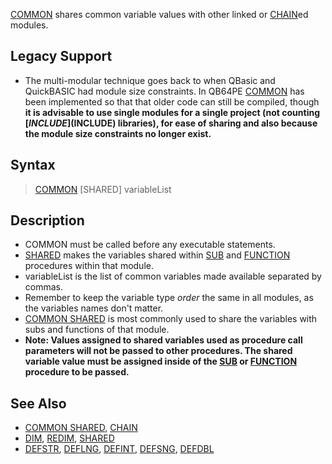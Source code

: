 [COMMON](COMMON) shares common variable values with other linked or [CHAIN](CHAIN)ed modules.

## Legacy Support

* The multi-modular technique goes back to when QBasic and QuickBASIC had module size constraints. In QB64PE [COMMON](COMMON) has been implemented so that that older code can still be compiled, though **it is advisable to use single modules for a single project (not counting [$INCLUDE]($INCLUDE) libraries), for ease of sharing and also because the module size constraints no longer exist.**

## Syntax

> [COMMON](COMMON) [SHARED] variableList 

## Description

* COMMON must be called before any executable statements.
* [SHARED](SHARED) makes the variables shared within [SUB](SUB) and [FUNCTION](FUNCTION) procedures within that module.
* variableList is the list of common variables made available separated by commas.
* Remember to keep the variable type *order* the same in all modules, as the variables names don't matter.
* [COMMON SHARED](COMMON-SHARED) is most commonly used to share the variables with subs and functions of that module.
* **Note: Values assigned to shared variables used as procedure call parameters will not be passed to other procedures. The shared variable value must be assigned inside of the [SUB](SUB) or [FUNCTION](FUNCTION) procedure to be passed.**

## See Also

* [COMMON SHARED](COMMON-SHARED), [CHAIN](CHAIN)
* [DIM](DIM), [REDIM](REDIM), [SHARED](SHARED)
* [DEFSTR](DEFSTR), [DEFLNG](DEFLNG), [DEFINT](DEFINT), [DEFSNG](DEFSNG), [DEFDBL](DEFDBL)
